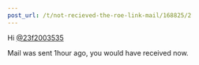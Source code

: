 ```yaml
---
post_url: /t/not-recieved-the-roe-link-mail/168825/2
---
```

Hi [@23f2003535](/u/23f2003535)

Mail was sent 1hour ago, you would have received now.